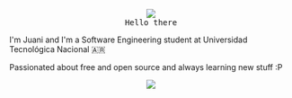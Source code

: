 <p align="center">
  <img src="https://tenor.com/view/yuki-nagato-mouse-wave-yuki-nagato-mouse-wave-mouse-wave-gif-18377220.gif"/>
  <br>
  <samp>Hello there</samp>
</p>

I'm Juani and I'm a Software Engineering student at Universidad Tecnológica Nacional 🇦🇷

Passionated about free and open source and always learning new stuff :P

<p align="center">
  <a href="https://skillicons.dev">
    <img src="https://skillicons.dev/icons?i=linux,git,c,rust,docker,elixir,nodejs,ts,go,haskell,java,mysql,kotlin" />
  </a>
</p>





